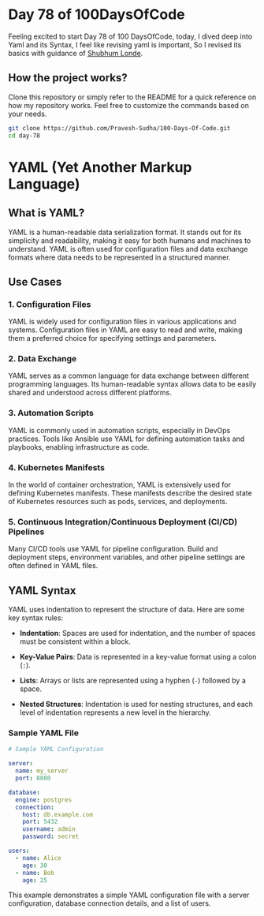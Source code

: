 # Day 78 of 100DaysOfCode

Feeling excited to start Day 78 of 100 DaysOfCode, today, I dived deep into Yaml and its Syntax, I feel like revising yaml is important, So I revised its basics with guidance of [Shubhum Londe](https://youtu.be/LFUi5JGr0cE?si=KQOOK88nRyJ8t8u4).

## How the project works?

Clone this repository or simply refer to the README for a quick reference on how my repository works. Feel free to customize the commands based on your needs.

```bash
git clone https://github.com/Pravesh-Sudha/100-Days-Of-Code.git
cd day-78
```

# YAML (Yet Another Markup Language)

## What is YAML?

YAML is a human-readable data serialization format. It stands out for its simplicity and readability, making it easy for both humans and machines to understand. YAML is often used for configuration files and data exchange formats where data needs to be represented in a structured manner.

## Use Cases

### 1. Configuration Files

YAML is widely used for configuration files in various applications and systems. Configuration files in YAML are easy to read and write, making them a preferred choice for specifying settings and parameters.

### 2. Data Exchange

YAML serves as a common language for data exchange between different programming languages. Its human-readable syntax allows data to be easily shared and understood across different platforms.

### 3. Automation Scripts

YAML is commonly used in automation scripts, especially in DevOps practices. Tools like Ansible use YAML for defining automation tasks and playbooks, enabling infrastructure as code.

### 4. Kubernetes Manifests

In the world of container orchestration, YAML is extensively used for defining Kubernetes manifests. These manifests describe the desired state of Kubernetes resources such as pods, services, and deployments.

### 5. Continuous Integration/Continuous Deployment (CI/CD) Pipelines

Many CI/CD tools use YAML for pipeline configuration. Build and deployment steps, environment variables, and other pipeline settings are often defined in YAML files.

## YAML Syntax

YAML uses indentation to represent the structure of data. Here are some key syntax rules:

- **Indentation**: Spaces are used for indentation, and the number of spaces must be consistent within a block.

- **Key-Value Pairs**: Data is represented in a key-value format using a colon (`:`).

- **Lists**: Arrays or lists are represented using a hyphen (`-`) followed by a space.

- **Nested Structures**: Indentation is used for nesting structures, and each level of indentation represents a new level in the hierarchy.

### Sample YAML File

```yaml
# Sample YAML Configuration

server:
  name: my_server
  port: 8080

database:
  engine: postgres
  connection:
    host: db.example.com
    port: 5432
    username: admin
    password: secret

users:
  - name: Alice
    age: 30
  - name: Bob
    age: 25
```

This example demonstrates a simple YAML configuration file with a server configuration, database connection details, and a list of users.
